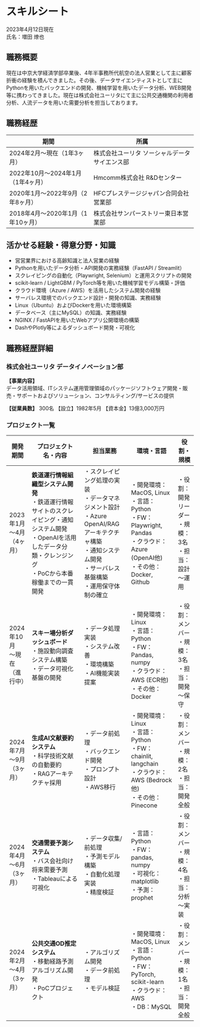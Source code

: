 # スキルシート

2023年4月12日現在  
氏名：増田 燎也

## 職務概要

現在は中京大学経済学部卒業後、4年半事務所代航空の法人営業として主に顧客折衝の経験を積んできました。その後、データサイエンティストとして主にPythonを用いたバックエンドの開発、機械学習を用いたデータ分析、WEB開発等に携わってきました。現在は株式会社ユーリタにて主に公共交通機関の利用者分析、人流データを用いた需要分析を担当しております。

## 職務経歴

| 期間 | 所属 |
|------|------|
| 2024年2月～現在（1年3ヶ月） | 株式会社ユーリタ ソーシャルデータサイエンス部 |
| 2022年10月～2024年1月（1年4ヶ月） | Hmcomm株式会社 R&Dセンター |
| 2020年1月～2022年9月（2年8ヶ月） | HFCプレステージジャパン合同会社 営業部 |
| 2018年4月～2020年1月（1年10ヶ月） | 株式会社サンパーストリー東日本営業部 |

## 活かせる経験・得意分野・知識

- 営営業界における高齢知識と法人営業の経験
- Pythonを用いたデータ分析・API開発の実務経験（FastAPI / Streamlit）
- スクレイピングの自動化（Playwright, Selenium）と運用スクリプトの開発
- scikit-learn / LightGBM / PyTorch等を用いた機械学習モデル構築・評価
- クラウド環境（Azure / AWS）を活用したシステム開発の経験
- サーバレス環境でのバックエンド設計・開発の知識、実務経験
- Linux（Ubuntu）およびDockerを用いた環境構築
- データベース（主にMySQL）の知識、実務経験
- NGINX / FastAPIを用いたWebアプリ公開環境の構築
- DashやPlotly等によるダッシュボード開発・可視化

## 職務経歴詳細

### 株式会社ユーリタ データイノベーション部

**【事業内容】**  
データ活用領域、ITシステム運用管理領域のパッケージソフトウェア開発・販売・サポートおよびソリューション、コンサルティング/サービスの提供

**【従業員数】** 300名 【設立】1982年5月 【資本金】13億3,000万円

### プロジェクト一覧

<style>
.project-table {
    width: 100%;
    table-layout: fixed;
}
.project-table th:nth-child(1) { width: 12%; }
.project-table th:nth-child(2) { width: 28%; }
.project-table th:nth-child(3) { width: 25%; }
.project-table th:nth-child(4) { width: 25%; }
.project-table th:nth-child(5) { width: 10%; }
</style>

<div class="table-responsive">
<table class="project-table">
<thead>
<tr>
<th>開発期間</th>
<th>プロジェクト名・内容</th>
<th>担当業務</th>
<th>環境・言語</th>
<th>役割・規模</th>
</tr>
</thead>
<tbody>
<tr>
<td>2023年1月<br>～4月<br>（4ヶ月）</td>
<td><b>鉄道運行情報組織型システム開発</b><br>
・鉄道運行情報サイトのスクレイピング・通知システム開発<br>
・OpenAIを活用したデータ分類・クレンジング<br>
・PoCから本番稼働までの一貫開発</td>
<td>・スクレイピング処理の実装<br>
・データマネジメント設計<br>
・Azure OpenAI/RAGアーキテクチャ構築<br>
・通知システム開発<br>
・サーバレス基盤構築<br>
・運用保守体制の確立</td>
<td>・開発環境：MacOS, Linux<br>
・言語：Python<br>
・FW：Playwright, Pandas<br>
・クラウド：Azure (OpenAI他)<br>
・その他：Docker, Github</td>
<td>・役割：開発リーダー<br>
・規模：3名<br>
・担当：設計～運用</td>
</tr>
<tr>
<td>2024年10月<br>～現在<br>（進行中）</td>
<td><b>スキー場分析ダッシュボード</b><br>
・施設動向調査システム構築<br>
・データ可視化基盤の開発</td>
<td>・データ処理実装<br>
・システム改善<br>
・環境構築<br>
・AI機能実装提案</td>
<td>・開発環境：Linux<br>
・言語：Python<br>
・FW：Pandas, numpy<br>
・クラウド：AWS (ECR他)<br>
・その他：Docker</td>
<td>・役割：メンバー<br>
・規模：3名<br>
・担当：開発～保守</td>
</tr>
<tr>
<td>2024年7月<br>～9月<br>（3ヶ月）</td>
<td><b>生成AI文献要約システム</b><br>
・科学技術文献の自動要約<br>
・RAGアーキテクチャ採用</td>
<td>・データ前処理<br>
・バックエンド開発<br>
・プロンプト設計<br>
・AWS移行</td>
<td>・開発環境：Linux<br>
・言語：Python<br>
・FW：chainlit, langchain<br>
・クラウド：AWS (Bedrock他)<br>
・その他：Pinecone</td>
<td>・役割：メンバー<br>
・規模：2名<br>
・担当：開発全般</td>
</tr>
<tr>
<td>2024年4月<br>～6月<br>（3ヶ月）</td>
<td><b>交通需要予測システム</b><br>
・バス会社向け将来需要予測<br>
・Tableauによる可視化</td>
<td>・データ収集/前処理<br>
・予測モデル構築<br>
・自動化処理実装<br>
・精度検証</td>
<td>・言語：Python<br>
・FW：pandas, numpy<br>
・可視化：matplotlib<br>
・予測：prophet</td>
<td>・役割：メンバー<br>
・規模：4名<br>
・担当：分析～実装</td>
</tr>
<tr>
<td>2024年2月<br>～4月<br>（3ヶ月）</td>
<td><b>公共交通OD推定システム</b><br>
・移動経路予測アルゴリズム開発<br>
・PoCプロジェクト</td>
<td>・アルゴリズム開発<br>
・データ前処理<br>
・モデル検証</td>
<td>・開発環境：MacOS, Linux<br>
・言語：Python<br>
・FW：PyTorch, scikit-learn<br>
・クラウド：AWS<br>
・DB：MySQL</td>
<td>・役割：メンバー<br>
・規模：1名<br>
・担当：開発全般</td>
</tr>
</tbody>
</table>
</div> 